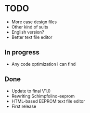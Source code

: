 # TODO

* More case design files
* Other kind of suits
* English version?
* Better text file editor

## In progress

* Any code optimization i can find  

## Done

* Update to final V1.0
* Rewriting Schimpfolino-eeprom
* HTML-based EEPROM text file editor
* First release

